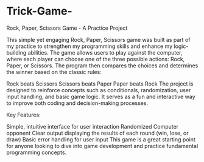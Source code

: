 # Trick-Game-

Rock, Paper, Scissors Game - A Practice Project

This simple yet engaging Rock, Paper, Scissors game was built as part of my practice to strengthen my programming skills and enhance my logic-building abilities. The game allows users to play against the computer, where each player can choose one of the three possible actions: Rock, Paper, or Scissors. The program then compares the choices and determines the winner based on the classic rules:

Rock beats Scissors
Scissors beats Paper
Paper beats Rock
The project is designed to reinforce concepts such as conditionals, randomization, user input handling, and basic game logic. It serves as a fun and interactive way to improve both coding and decision-making processes.

Key Features:

Simple, intuitive interface for user interaction
Randomized Computer opponent
Clear output displaying the results of each round (win, lose, or draw)
Basic error handling for user input
This game is a great starting point for anyone looking to dive into game development and practice fundamental programming concepts.
